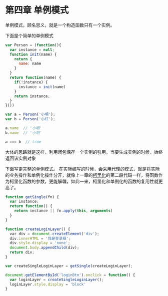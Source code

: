 # 第四章 单例模式

单例模式，顾名思义，就是一个构造函数只有一个实例。

下面是个简单的单例模式
```js
var Person = (function(){
  var instance = null;
  function init(name) {
    return {
      name: name
    }
  }
  return function(name) {
    if(!instance) {
      instance = init(name)
    }
    return instance;
  }
}())

var a = Person('小明');
var b = Person('小红');

a.name  // '小明'
b.name  // '小明'

a === b  // true
```

大体的思路就是这样，利用闭包保存一个实例的引用，当要生成实例的时候，始终返回该实例对象

下面写更完整的单例模式。
在实际编写的时候，会采用代理的模式，就是将实际的业务操作和单例化操作分开，就像上一章的[柯里化](https://github.com/liangfung/javascript-design-partner-reading/blob/master/chapter3.md#柯里化currying)的第二段代码一样，将函数作为柯里化函数的参数，更能解耦，如此一来，柯里化和单例化的函数的复用性就更高了。
```js
function getSingle(fn) {
  var instance;
  return function() {
    return instance || fn.apply(this, arguments)
  }
}

function createLoginLayer() {
  var div = document.createElement('div');
  div.innerHTML = '我是登录框';
  div.style.display = 'none';
  document.body.appendChild(div);
  return div;
}

var createSingleLoginLayer = getSingle(createLoginLayer);

document.getElementById('loginBtn').onclick = function() {
  var loginLayer = createSingleLoginLayer();
  loginLayer.style.display = 'block'
}
```
